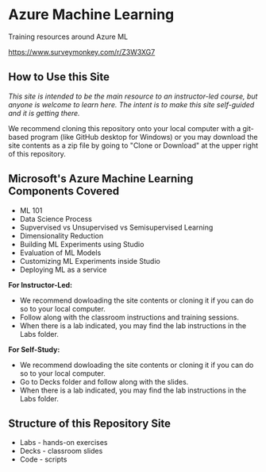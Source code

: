 # Azure Machine Learning
Training resources around Azure ML

https://www.surveymonkey.com/r/Z3W3XG7

## How to Use this Site

*This site is intended to be the main resource to an instructor-led course, but anyone is welcome to learn here.  The intent is to make this site self-guided and it is getting there.*

We recommend cloning this repository onto your local computer with a git-based program (like GitHub desktop for Windows) or you may download the site contents as a zip file by going to "Clone or Download" at the upper right of this repository.

## Microsoft's Azure Machine Learning Components Covered

*  ML 101
*  Data Science Process
*  Supvervised vs Unsupervised vs Semisupervised Learning
*  Dimensionality Reduction
*  Building ML Experiments using Studio
*  Evaluation of ML Models
*  Customizing ML Experiments inside Studio
*  Deploying ML as a service


**For Instructor-Led:**
* We recommend dowloading the site contents or cloning it if you can do so to your local computer.
* Follow along with the classroom instructions and training sessions.
* When there is a lab indicated, you may find the lab instructions in the Labs folder.

**For Self-Study:**
* We recommend dowloading the site contents or cloning it if you can do so to your local computer.
* Go to Decks folder and follow along with the slides.
* When there is a lab indicated, you may find the lab instructions in the Labs folder.

## Structure of this Repository Site
*  Labs - hands-on exercises
*  Decks - classroom slides
*  Code - scripts
